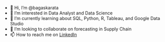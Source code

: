- 👋 Hi, I’m @bagaskarata
- 👀 I’m interested in Data Analyst and Data Science
- 🌱 I’m currently learning about SQL, Python, R, Tableau, and Google Data Studio
- 💞️ I’m looking to collaborate on forecasting in Supply Chain
- 📫 How to reach me on [LinkedIn](https://www.linkedin.com/in/bagaskara-tabah-arifin/)

<!---
bagaskarata/bagaskarata is a ✨ special ✨ repository because its `README.md` (this file) appears on your GitHub profile.
You can click the Preview link to take a look at your changes.
--->
